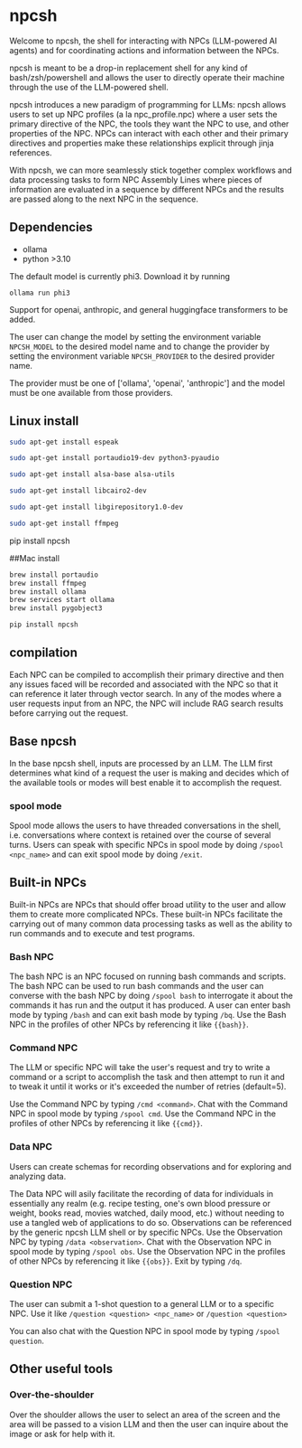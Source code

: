 # npcsh

Welcome to npcsh, the shell for interacting with NPCs (LLM-powered AI agents) and for coordinating actions and information between the NPCs. 

npcsh is meant to be a drop-in replacement shell for any kind of bash/zsh/powershell and allows the user to directly operate their machine through the use of the LLM-powered shell.

npcsh introduces a new paradigm of programming for LLMs: npcsh allows users to set up NPC profiles (a la npc_profile.npc) where a user sets the primary directive of the NPC, the tools they want the NPC to use, and other properties of the NPC. NPCs can interact with each other and their primary directives and properties make these relationships explicit through jinja references.

With npcsh, we can more seamlessly stick together complex workflows and data processing tasks to form NPC Assembly Lines where pieces of information are evaluated in a sequence by different NPCs and the results are passed along to the next NPC in the sequence. 


## Dependencies
- ollama
- python >3.10

The default model is currently phi3. 
Download it by running
```
ollama run phi3
```

Support for openai, anthropic, and general huggingface transformers to be added.


The user can change the model by setting the environment variable `NPCSH_MODEL` to the desired model name and to change the provider by setting the environment variable `NPCSH_PROVIDER` to the desired provider name.

The provider must be one of ['ollama', 'openai', 'anthropic'] and the model must be one available from those providers.


## Linux install
```bash
sudo apt-get install espeak

sudo apt-get install portaudio19-dev python3-pyaudio

sudo apt-get install alsa-base alsa-utils

sudo apt-get install libcairo2-dev

sudo apt-get install libgirepository1.0-dev

sudo apt-get install ffmpeg
```


pip install npcsh

##Mac install
```bash
brew install portaudio
brew install ffmpeg
brew install ollama
brew services start ollama
brew install pygobject3

pip install npcsh
```


## compilation

Each NPC can be compiled to accomplish their primary directive and then any issues faced will be recorded and associated with the NPC so that it can reference it later through vector search. In any of the modes where a user requests input from an NPC, the NPC will include RAG search results before carrying out the request.


## Base npcsh


In the base npcsh shell, inputs are processed by an LLM. The LLM first determines what kind of a request the user is making and decides which of the available tools or modes will best enable it to accomplish the request. 


### spool mode

Spool mode allows the users to have threaded conversations in the shell, i.e. conversations where context is retained over the course of several turns.
Users can speak with specific NPCs in spool mode by doing ```/spool <npc_name>``` and can exit spool mode by doing ```/exit```.



## Built-in NPCs
Built-in NPCs are NPCs that should offer broad utility to the user and allow them to create more complicated NPCs. These built-in NPCs facilitate the carrying out of many common data processing tasks as well as the ability to run commands and to execute and test programs.

### Bash NPC
The bash NPC is an NPC focused on running bash commands and scripts. The bash NPC can be used to run bash commands and the user can converse with the bash NPC by doing ```/spool bash``` to interrogate it about the commands it has run and the output it has produced.
A user can enter bash mode by typing ```/bash``` and can exit bash mode by typing ```/bq```.
Use the Bash NPC in the profiles of other NPCs by referencing it like ```{{bash}}```.

### Command NPC

The LLM or specific NPC will take the user's request and try to write a command or a script to accomplish the task and then attempt to run it and to tweak it until it works or it's exceeded the number of retries (default=5).

Use the Command NPC by typing ```/cmd <command>```. Chat with the Command NPC in spool mode by typing ```/spool cmd```.
Use the Command NPC in the profiles of other NPCs by referencing it  like ```{{cmd}}```.

### Data NPC

Users can create schemas for recording observations and for exploring and analyzing data.

The Data NPC will asily facilitate the recording of data for individuals in essentially any realm (e.g. recipe testing, one's own blood pressure or  weight, books read, movies watched, daily mood, etc.) without needing to use a tangled web of applications to do so. Observations can be referenced by the generic npcsh LLM shell or by specific NPCs.
Use the Observation NPC by typing ```/data <observation>```.
Chat with the Observation NPC in spool mode by typing ```/spool obs```.
Use the Observation NPC in the profiles of other NPCs by referencing it like ```{{obs}}```. Exit by typing ```/dq```.


### Question NPC

The user can submit a 1-shot question to a general LLM or to a specific NPC.
Use it like
```/question <question> <npc_name>```
or
```/question <question>```

You can also chat with the Question NPC in spool mode by typing ```/spool question```.



## Other useful tools


### Over-the-shoulder 

Over the shoulder allows the user to select an area of the screen and the area will be passed to a vision LLM and then the user can inquire about the image or ask for help with it.

